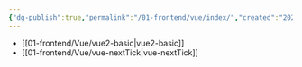 ```yaml
---
{"dg-publish":true,"permalink":"/01-frontend/vue/index/","created":"2024-05-31T21:31:18.150+08:00","updated":"2024-05-31T17:35:21.000+08:00"}
---
```


+ [[01-frontend/Vue/vue2-basic\|vue2-basic]]
+ [[01-frontend/Vue/vue-nextTick\|vue-nextTick]]

